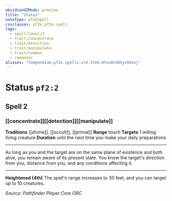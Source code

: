 ```yaml
---
obsidianUIMode: preview
title: "Status"
noteType: pf2eSpell
cssclasses: pf2e,pf2e-spell
tags:
  - spell/level/2
  - trait/concentrate
  - trait/detection
  - trait/manipulate
  - trait/common
  - remaster
aliases: "Compendium.pf2e.spells-srd.Item.HTou8cG05yuSkesj" 
---
```

# Status  `pf2:2`  
## Spell 2
### [[concentrate]][[detection]][[manipulate]]
**Traditions** [[divine]], [[occult]], [[primal]]
**Range** touch
**Targets** 1 willing living creature
**Duration** until the next time you make your daily preparations
* * * 
As long as you and the target are on the same plane of existence and both alive, you remain aware of its present state. You know the target's direction from you, distance from you, and any conditions affecting it.

* * *

**Heightened (4th)** The spell's range increases to 30 feet, and you can target up to 10 creatures.

*Source: Pathfinder Player Core*
*ORC*